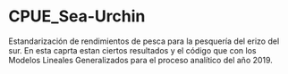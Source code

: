 # CPUE_Sea-Urchin
Estandarización de rendimientos de pesca para la pesquería del erizo del sur.  En esta caprta estan ciertos resultados y el código que con los Modelos Lineales Generalizados para el proceso analítico del año 2019.
